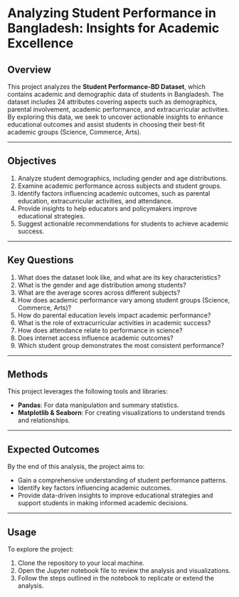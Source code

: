 
# Analyzing Student Performance in Bangladesh: Insights for Academic Excellence

## Overview

This project analyzes the **Student Performance-BD Dataset**, which contains academic and demographic data of students in Bangladesh. The dataset includes 24 attributes covering aspects such as demographics, parental involvement, academic performance, and extracurricular activities. By exploring this data, we seek to uncover actionable insights to enhance educational outcomes and assist students in choosing their best-fit academic groups (Science, Commerce, Arts).

---

## Objectives

1. Analyze student demographics, including gender and age distributions.
2. Examine academic performance across subjects and student groups.
3. Identify factors influencing academic outcomes, such as parental education, extracurricular activities, and attendance.
4. Provide insights to help educators and policymakers improve educational strategies.
5. Suggest actionable recommendations for students to achieve academic success.

---

## Key Questions

1. What does the dataset look like, and what are its key characteristics?
2. What is the gender and age distribution among students?
3. What are the average scores across different subjects?
4. How does academic performance vary among student groups (Science, Commerce, Arts)?
5. How do parental education levels impact academic performance?
6. What is the role of extracurricular activities in academic success?
7. How does attendance relate to performance in science?
8. Does internet access influence academic outcomes?
9. Which student group demonstrates the most consistent performance?

---

## Methods

This project leverages the following tools and libraries:

- **Pandas**: For data manipulation and summary statistics.
- **Matplotlib & Seaborn**: For creating visualizations to understand trends and relationships.

---

## Expected Outcomes

By the end of this analysis, the project aims to:

- Gain a comprehensive understanding of student performance patterns.
- Identify key factors influencing academic outcomes.
- Provide data-driven insights to improve educational strategies and support students in making informed academic decisions.

---

## Usage

To explore the project:

1. Clone the repository to your local machine.
2. Open the Jupyter notebook file to review the analysis and visualizations.
3. Follow the steps outlined in the notebook to replicate or extend the analysis.
